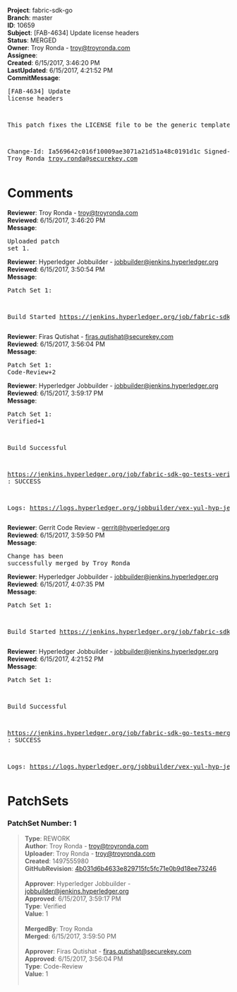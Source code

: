 <strong>Project</strong>: fabric-sdk-go<br><strong>Branch</strong>: master<br><strong>ID</strong>: 10659<br><strong>Subject</strong>: [FAB-4634] Update license headers<br><strong>Status</strong>: MERGED<br><strong>Owner</strong>: Troy Ronda - troy@troyronda.com<br><strong>Assignee</strong>:<br><strong>Created</strong>: 6/15/2017, 3:46:20 PM<br><strong>LastUpdated</strong>: 6/15/2017, 4:21:52 PM<br><strong>CommitMessage</strong>:<br><pre>[FAB-4634] Update license headers

This patch fixes the LICENSE file to be the generic template.

Change-Id: Ia569642c016f10009ae3071a21d51a48c0191d1c
Signed-off-by: Troy Ronda <troy.ronda@securekey.com>
</pre><h1>Comments</h1><strong>Reviewer</strong>: Troy Ronda - troy@troyronda.com<br><strong>Reviewed</strong>: 6/15/2017, 3:46:20 PM<br><strong>Message</strong>: <pre>Uploaded patch set 1.</pre><strong>Reviewer</strong>: Hyperledger Jobbuilder - jobbuilder@jenkins.hyperledger.org<br><strong>Reviewed</strong>: 6/15/2017, 3:50:54 PM<br><strong>Message</strong>: <pre>Patch Set 1:

Build Started https://jenkins.hyperledger.org/job/fabric-sdk-go-tests-verify-x86_64/132/</pre><strong>Reviewer</strong>: Firas Qutishat - firas.qutishat@securekey.com<br><strong>Reviewed</strong>: 6/15/2017, 3:56:04 PM<br><strong>Message</strong>: <pre>Patch Set 1: Code-Review+2</pre><strong>Reviewer</strong>: Hyperledger Jobbuilder - jobbuilder@jenkins.hyperledger.org<br><strong>Reviewed</strong>: 6/15/2017, 3:59:17 PM<br><strong>Message</strong>: <pre>Patch Set 1: Verified+1

Build Successful 

https://jenkins.hyperledger.org/job/fabric-sdk-go-tests-verify-x86_64/132/ : SUCCESS

Logs: https://logs.hyperledger.org/jobbuilder/vex-yul-hyp-jenkins-1/fabric-sdk-go-tests-verify-x86_64/132</pre><strong>Reviewer</strong>: Gerrit Code Review - gerrit@hyperledger.org<br><strong>Reviewed</strong>: 6/15/2017, 3:59:50 PM<br><strong>Message</strong>: <pre>Change has been successfully merged by Troy Ronda</pre><strong>Reviewer</strong>: Hyperledger Jobbuilder - jobbuilder@jenkins.hyperledger.org<br><strong>Reviewed</strong>: 6/15/2017, 4:07:35 PM<br><strong>Message</strong>: <pre>Patch Set 1:

Build Started https://jenkins.hyperledger.org/job/fabric-sdk-go-tests-merge-x86_64/47/</pre><strong>Reviewer</strong>: Hyperledger Jobbuilder - jobbuilder@jenkins.hyperledger.org<br><strong>Reviewed</strong>: 6/15/2017, 4:21:52 PM<br><strong>Message</strong>: <pre>Patch Set 1:

Build Successful 

https://jenkins.hyperledger.org/job/fabric-sdk-go-tests-merge-x86_64/47/ : SUCCESS

Logs: https://logs.hyperledger.org/jobbuilder/vex-yul-hyp-jenkins-1/fabric-sdk-go-tests-merge-x86_64/47</pre><h1>PatchSets</h1><h3>PatchSet Number: 1</h3><blockquote><strong>Type</strong>: REWORK<br><strong>Author</strong>: Troy Ronda - troy@troyronda.com<br><strong>Uploader</strong>: Troy Ronda - troy@troyronda.com<br><strong>Created</strong>: 1497555980<br><strong>GitHubRevision</strong>: [4b031d6b4633e829715fc5fc71e0b9d18ee73246](https://github.com/hyperledger/fabric-sdk-go/commit/4b031d6b4633e829715fc5fc71e0b9d18ee73246)<br><br><strong>Approver</strong>: Hyperledger Jobbuilder - jobbuilder@jenkins.hyperledger.org<br><strong>Approved</strong>: 6/15/2017, 3:59:17 PM<br><strong>Type</strong>: Verified<br><strong>Value</strong>: 1<br><br><strong>MergedBy</strong>: Troy Ronda<br><strong>Merged</strong>: 6/15/2017, 3:59:50 PM<br><br><strong>Approver</strong>: Firas Qutishat - firas.qutishat@securekey.com<br><strong>Approved</strong>: 6/15/2017, 3:56:04 PM<br><strong>Type</strong>: Code-Review<br><strong>Value</strong>: 1<br><br></blockquote>